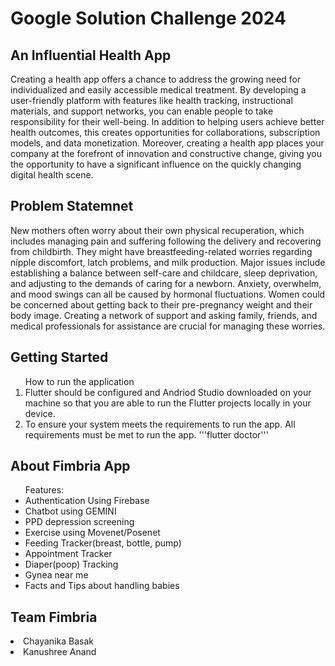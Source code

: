 # Google Solution Challenge 2024
## An Influential Health App
Creating a health app offers a chance to address the growing need for individualized and easily accessible medical treatment. By developing a user-friendly platform with features like health tracking, instructional materials, and support networks, you can enable people to take responsibility for their well-being. In addition to helping users achieve better health outcomes, this creates opportunities for collaborations, subscription models, and data monetization. Moreover, creating a health app places your company at the forefront of innovation and constructive change, giving you the opportunity to have a significant influence on the quickly changing digital health scene.

## Problem Statemnet
New mothers often worry about their own physical recuperation, which includes managing pain and suffering following the delivery and recovering from childbirth. They might have breastfeeding-related worries regarding nipple discomfort, latch problems, and milk production. Major issues include establishing a balance between self-care and childcare, sleep deprivation, and adjusting to the demands of caring for a newborn. Anxiety, overwhelm, and mood swings can all be caused by hormonal fluctuations. Women could be concerned about getting back to their pre-pregnancy weight and their body image. Creating a network of support and asking family, friends, and medical professionals for assistance are crucial for managing these worries.

## Getting Started
<ol>How to run the application
  <li>Flutter should be configured and Andriod Studio downloaded on your machine so that you are able to run the Flutter projects locally in your device.</li>
  <li>To ensure your system meets the requirements to run the app. All requirements must be met to run the app.
  '''flutter doctor'''
  </li>
</ol>

## About Fimbria App
<ul>Features:
  <li>Authentication Using Firebase</li>
  <li>Chatbot using GEMINI</li>
  <li>PPD depression screening</li>
  <li>Exercise using Movenet/Posenet</li>
  <li>Feeding Tracker(breast, bottle, pump)</li>
  <li>Appointment Tracker</li>
  <li>Diaper(poop) Tracking</li>
  <li>Gynea near me</li>
  <li>Facts and Tips about handling babies</li>
</ul>

## Team Fimbria
<li>Chayanika Basak</li>
<li>Kanushree Anand</li>

